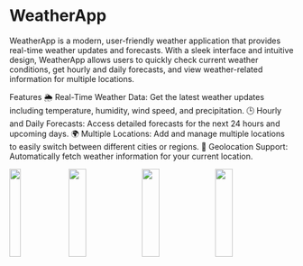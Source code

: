# WeatherApp
WeatherApp is a modern, user-friendly weather application that provides real-time weather updates and forecasts. With a sleek interface and intuitive design, WeatherApp allows users to quickly check current weather conditions, get hourly and daily forecasts, and view weather-related information for multiple locations.

Features
🌦️ Real-Time Weather Data: Get the latest weather updates including temperature, humidity, wind speed, and precipitation.
🕒 Hourly and Daily Forecasts: Access detailed forecasts for the next 24 hours and upcoming days.
🌍 Multiple Locations: Add and manage multiple locations to easily switch between different cities or regions.
📍 Geolocation Support: Automatically fetch weather information for your current location.

<p>
  <img src="" height = 20% width 25%>
  <img src="https://github.com/user-attachments/assets/9a88fe30-e310-4789-82ad-8ad4397d9b26" height = 20% width =25%>
  <img src="https://github.com/user-attachments/assets/fb92a5e8-dfa3-444d-bdca-cbf40587f132" height = 20% width =25%>
  <img src="https://github.com/user-attachments/assets/e2bcf26f-5fe1-461e-abd1-3b453ce660f2" height = 20% width =25%>
</p>
